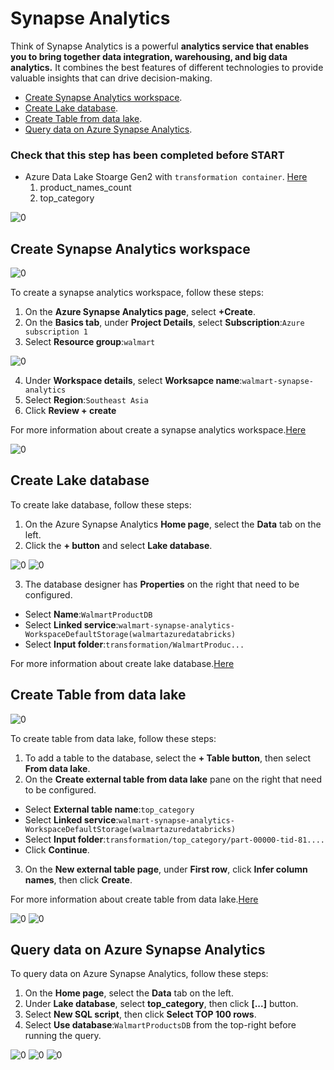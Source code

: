 # Synapse Analytics
Think of Synapse Analytics is a powerful **analytics service that enables you to bring together data integration, warehousing, and big data analytics.** It combines the best features of different technologies to provide valuable insights that can drive decision-making.

- [Create Synapse Analytics workspace](04-synapse-analytics.md#Create-Synapse-Analytics-workspace).<br>
- [Create Lake database](04-synapse-analytics.md#Create-Lake-database).<br>
- [Create Table from data lake](04-synapse-analytics.md#Create-Table-from-data-lake).<br>
- [Query data on Azure Synapse Analytics](04-synapse-analytics.md#Query-data-on-Azure-Synapse-Analytics).<br>

### Check that this step has been completed before START
- Azure Data Lake Stoarge Gen2 with `transformation container`. [Here](01-storage-accounts.md#Create-Azure-Data-Lake-Storage-Gen2)  
  1. product_names_count
  2. top_category 

![0](/images/68.png)

## Create Synapse Analytics workspace

![0](/images/69.png)

To create a synapse analytics workspace, follow these steps:
1. On the **Azure Synapse Analytics page**, select **+Create**.
2. On the **Basics tab**, under **Project Details**, select **Subscription**:`Azure subscription 1`
3. Select **Resource group**:`walmart`

![0](/images/70.png)

4. Under **Workspace details**, select **Worksapce name**:`walmart-synapse-analytics`
5. Select **Region**:`Southeast Asia`
6. Click **Review + create**

For more information about create a synapse analytics workspace.[Here](https://learn.microsoft.com/en-us/azure/synapse-analytics/get-started-create-workspace)

![0](/images/71.png)

## Create Lake database

To create lake database, follow these steps:
1. On the Azure Synapse Analytics **Home page**, select the **Data** tab on the left.
2. Click the **+ button** and select **Lake database**.

![0](/images/72.png)
![0](/images/73.png)

3. The database designer has **Properties** on the right that need to be configured.
- Select **Name**:`WalmartProductDB`
- Select **Linked service**:`walmart-synapse-analytics-WorkspaceDefaultStorage(walmartazuredatabricks)`
- Select **Input folder**:`transformation/WalmartProduc...`

For more information about create lake database.[Here](https://learn.microsoft.com/en-us/azure/synapse-analytics/database-designer/create-empty-lake-database)

## Create Table from data lake

![0](/images/74.png)

To create table from data lake, follow these steps:
1. To add a table to the database, select the **+ Table button**, then select **From data lake**.
2. On the **Create external table from data lake** pane on the right that need to be configured.
- Select **External table name**:`top_category`
- Select **Linked service**:`walmart-synapse-analytics-WorkspaceDefaultStorage(walmartazuredatabricks)`
- Select **Input folder**:`transformation/top_category/part-00000-tid-81....`
- Click **Continue**.
3. On the **New external table page**, under **First row**, click **Infer column names**, then click **Create**.

For more information about create table from data lake.[Here](https://learn.microsoft.com/en-us/azure/synapse-analytics/database-designer/create-empty-lake-database)

![0](/images/75.png)
![0](/images/76.png)

## Query data on Azure Synapse Analytics

To query data on Azure Synapse Analytics, follow these steps:
1. On the **Home page**, select the **Data** tab on the left.
2. Under **Lake database**, select **top_category**, then click **[...]** button.
3. Select **New SQL script**, then click **Select TOP 100 rows**.
4. Select **Use database**:`WalmartProductsDB` from the top-right before running the query.

![0](/images/77.png)
![0](/images/78.png)
![0](/images/79.png)
